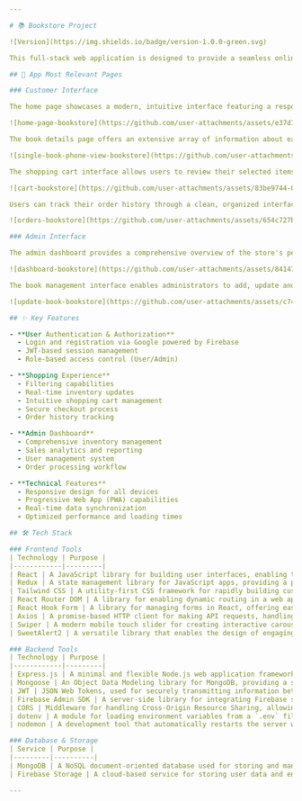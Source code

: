 ```yaml
---

# 📚 Bookstore Project

![Version](https://img.shields.io/badge/version-1.0.0-green.svg)

This full-stack web application is designed to provide a seamless online book shopping experience. The platform offers comprehensive functionality for both customers and administrators, featuring secure authentication, real-time inventory management and an intuitive shopping interface.

## 📱 App Most Relevant Pages

### Customer Interface

The home page showcases a modern, intuitive interface featuring a responsive navigation bar, dynamic book categories, and a featured books carousel. Users can easily browse through different book collections and access key features such as the add to cart functionality.

![home-page-bookstore](https://github.com/user-attachments/assets/e37d115e-f757-4084-8b15-ff6a8dedce17)

The book details page offers an extensive array of information about each book. This includes the cover image, title, author, price, and a detailed description. Users can also see the curators team rating of the book and add the item to their shopping cart directly from this page. The screenshot below demonstrates the mobile view, highlighting the application's responsive design capabilities.

![single-book-phone-view-bookstore](https://github.com/user-attachments/assets/2aa264aa-608c-447c-8f3e-e98aec495738)

The shopping cart interface allows users to review their selected items, remove them, and see real-time price calculations.

![cart-bookstore](https://github.com/user-attachments/assets/83be9744-002a-4fc0-bb44-9d0077b7269f)

Users can track their order history through a clean, organized interface that displays order data. 

![orders-bookstore](https://github.com/user-attachments/assets/654c727b-ffe7-4c16-914f-99425279a855)

### Admin Interface

The admin dashboard provides a comprehensive overview of the store's performance, featuring real-time analytics, recent orders, inventory status, and user activity metrics. Administrators can quickly access all management functions from this central hub.

![dashboard-bookstore](https://github.com/user-attachments/assets/8414732c-29de-4638-a2ed-c3cac08d809f)

The book management interface enables administrators to add, update and delete books. The form includes fields for all relevant book details, with real-time validation.

![update-book-bookstore](https://github.com/user-attachments/assets/c749ad90-22fe-4a05-90af-94c2de64ed23)

## ✨ Key Features

- **User Authentication & Authorization**
  - Login and registration via Google powered by Firebase
  - JWT-based session management
  - Role-based access control (User/Admin)

- **Shopping Experience**
  - Filtering capabilities
  - Real-time inventory updates
  - Intuitive shopping cart management
  - Secure checkout process
  - Order history tracking

- **Admin Dashboard**
  - Comprehensive inventory management
  - Sales analytics and reporting
  - User management system
  - Order processing workflow

- **Technical Features**
  - Responsive design for all devices
  - Progressive Web App (PWA) capabilities
  - Real-time data synchronization
  - Optimized performance and loading times

## 🛠 Tech Stack

### Frontend Tools
| Technology | Purpose |
|------------|---------|
| React | A JavaScript library for building user interfaces, enabling the creation of reusable UI components. |
| Redux | A state management library for JavaScript apps, providing a predictable way to manage and update application state. |
| Tailwind CSS | A utility-first CSS framework for rapidly building custom user interfaces. |
| React Router DOM | A library for enabling dynamic routing in a web application, allowing navigation without refreshing the page. |
| React Hook Form | A library for managing forms in React, offering easy validation and submission handling. |
| Axios | A promise-based HTTP client for making API requests, handling responses, and managing errors. |
| Swiper | A modern mobile touch slider for creating interactive carousels and sliders. |
| SweetAlert2 | A versatile library that enables the design of engaging and adaptable alerts, popups, and notifications. |

### Backend Tools
| Technology | Purpose |
|------------|---------|
| Express.js | A minimal and flexible Node.js web application framework for building RESTful APIs and web applications. |
| Mongoose | An Object Data Modeling library for MongoDB, providing a straightforward schema-based solution to model application data. |
| JWT | JSON Web Tokens, used for securely transmitting information between parties as a JSON object, primarily for authentication and authorization. |
| Firebase Admin SDK | A server-side library for integrating Firebase services such as authentication, database management, and cloud storage. |
| CORS | Middleware for handling Cross-Origin Resource Sharing, allowing secure communication between the frontend and backend. |
| dotenv | A module for loading environment variables from a `.env` file, ensuring secure and manageable configuration. |
| nodemon | A development tool that automatically restarts the server when file changes are detected, improving development efficiency. |

### Database & Storage
| Service | Purpose |
|---------|----------|
| MongoDB | A NoSQL document-oriented database used for storing and managing application data. |
| Firebase Storage | A cloud-based service for storing user data and enabling Google login/sign-up functionality. |

---
```

